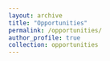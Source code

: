 ```yaml
---
layout: archive
title: "Opportunities"
permalink: /opportunities/
author_profile: true
collection: opportunities
---
```

